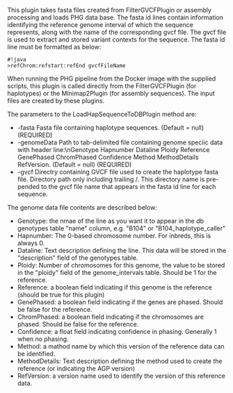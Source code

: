 This plugin takes fasta files created from FilterGVCFPlugin or assembly processing and loads PHG data base.  The fasta id lines contain information identifying the reference genome interval of which the sequence represents, along with the name of the corresponding gvcf file.  The gvcf file is used to extract and stored variant contexts for the sequence.  The fasta id line must be formatted as below:

```
#!java
>refChrom:refstart:refEnd gvcfFileName

```

When running the PHG pipeline from the Docker image with the supplied scripts, this plugin is called directly from the FilterGVCFPlugin (for haplotypes) or the Minimap2Plugin (for assembly sequences).  The input files are created by these plugins.

The parameters to the LoadHapSequenceToDBPlugin  method are:

* -fasta <Fasta> Fasta file containing haplotype sequences.  (Default = null) (REQUIRED)
* -genomeData <Genome Data> Path to tab-delimited file containing genome speciic data with header line:\nGenotype Hapnumber Dataline Ploidy Reference GenePhased ChromPhased Confidence Method MethodDetails RefVersion. (Default = null) (REQUIRED)
* -gvcf <Gvcf> Directry containing GVCF file used to create the haplotype fasta file.  Directory path only including trailing /. This directory name is pre-pended to the gvcf file name that appears in the fasta id line for each sequence.

The genome data file contents are described below:

* Genotype:  the nmae of the line as you want it to appear in the db genotypes table "name" column, e.g. "B104" or "B104_haplotype_caller"
* Hapnumber:  The 0-based chromosome number.  For inbreds, this is always 0.
* Dataline: Text description defining the line. This data will be stored in the "description" field of the genotypes table.
* Ploidy:  Number of chromosomes for this genome, the value to be stored in the "ploidy" field of the genome_intervals table.  Should be 1 for the reference.
* Reference:  a boolean field indicating if this genome is the reference (should be true for this plugin)
* GenePhased: a boolean field indicating if the genes are phased.  Should be false for the reference.
* ChromPhased:  a boolean field indicating if the chromosomes are phased.  Should be false for the reference.
* Confidence:  a float field indicating confidence in phasing.  Generally 1 when no phasing.
* Method:  a mathod name by which this version of the reference data can be identified.
* MethodDetails:  Text description defining the method used to create the reference (or indicating the AGP version)
* RefVersion: a version name used to identify the version of this reference data.




